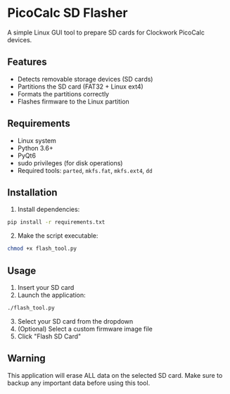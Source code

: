 # PicoCalc SD Flasher

A simple Linux GUI tool to prepare SD cards for Clockwork PicoCalc devices.

## Features

- Detects removable storage devices (SD cards)
- Partitions the SD card (FAT32 + Linux ext4)
- Formats the partitions correctly
- Flashes firmware to the Linux partition

## Requirements

- Linux system
- Python 3.6+
- PyQt6
- sudo privileges (for disk operations)
- Required tools: `parted`, `mkfs.fat`, `mkfs.ext4`, `dd`

## Installation

1. Install dependencies:

```bash
pip install -r requirements.txt
```

2. Make the script executable:

```bash
chmod +x flash_tool.py
```

## Usage

1. Insert your SD card
2. Launch the application:

```bash
./flash_tool.py
```

3. Select your SD card from the dropdown
4. (Optional) Select a custom firmware image file
5. Click "Flash SD Card"

## Warning

This application will erase ALL data on the selected SD card. Make sure to backup any important data before using this tool. 